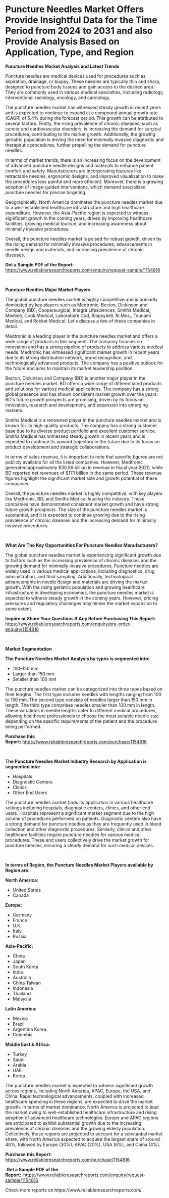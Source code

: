 <p><h1>Puncture Needles Market Offers Provide Insightful Data for the Time Period from 2024 to 2031 and also Provide Analysis Based on Application, Type, and Region</h1></p><p><strong>Puncture Needles Market Analysis and Latest Trends</strong></p>
<p><p>Puncture needles are medical devices used for procedures such as aspiration, drainage, or biopsy. These needles are typically thin and sharp, designed to puncture body tissues and gain access to the desired area. They are commonly used in various medical specialties, including radiology, interventional radiology, oncology, and cardiology.</p><p>The puncture needles market has witnessed steady growth in recent years and is expected to continue to expand at a compound annual growth rate (CAGR) of 5.4% during the forecast period. This growth can be attributed to several factors. Firstly, the rising prevalence of chronic diseases, such as cancer and cardiovascular disorders, is increasing the demand for surgical procedures, contributing to the market growth. Additionally, the growing geriatric population is driving the need for minimally invasive diagnostic and therapeutic procedures, further propelling the demand for puncture needles.</p><p>In terms of market trends, there is an increasing focus on the development of advanced puncture needle designs and materials to enhance patient comfort and safety. Manufacturers are incorporating features like retractable needles, ergonomic designs, and improved visualization to make the procedures less painful and more efficient. Moreover, there is a growing adoption of image-guided interventions, which demand specialized puncture needles for precise targeting.</p><p>Geographically, North America dominates the puncture needles market due to a well-established healthcare infrastructure and high healthcare expenditure. However, the Asia-Pacific region is expected to witness significant growth in the coming years, driven by improving healthcare facilities, growing medical tourism, and increasing awareness about minimally invasive procedures.</p><p>Overall, the puncture needles market is poised for robust growth, driven by the rising demand for minimally invasive procedures, advancements in needle design and materials, and increasing prevalence of chronic diseases.</p></p>
<p><strong>Get a Sample PDF of the Report:&nbsp;</strong> <a href="https://www.reliableresearchreports.com/enquiry/request-sample/1154816">https://www.reliableresearchreports.com/enquiry/request-sample/1154816</a></p>
<p>&nbsp;</p>
<p><strong>Puncture Needles Major Market Players</strong></p>
<p><p>The global puncture needles market is highly competitive and is primarily dominated by key players such as Medtronic, Becton, Dickinson and Company (BD), Coopersurgical, Integra Lifesciences, Smiths Medical, Medline, Cook Medical, Laboratoire Ccd, Biopsybell, Ri.Mos., Tsunami Medical, and Rocket Medical. Let's discuss a few of these companies in detail.</p><p>Medtronic is a leading player in the puncture needles market and offers a wide range of products in this segment. The company focuses on innovation and has a strong pipeline of products to address various medical needs. Medtronic has witnessed significant market growth in recent years due to its strong distribution network, brand recognition, and technologically advanced products. The company has a positive outlook for the future and aims to maintain its market leadership position.</p><p>Becton, Dickinson and Company (BD) is another major player in the puncture needles market. BD offers a wide range of differentiated products and solutions for various medical applications. The company has a strong global presence and has shown consistent market growth over the years. BD's future growth prospects are promising, driven by its focus on innovation, research and development, and expansion into emerging markets.</p><p>Smiths Medical is a renowned player in the puncture needles market and is known for its high-quality products. The company has a strong customer base due to its diverse product portfolio and excellent customer service. Smiths Medical has witnessed steady growth in recent years and is expected to continue its upward trajectory in the future due to its focus on product development and strategic collaborations.</p><p>In terms of sales revenue, it is important to note that specific figures are not publicly available for all the listed companies. However, Medtronic generated approximately $30.56 billion in revenue in fiscal year 2020, while BD reported net revenues of $17.1 billion in the same period. These revenue figures highlight the significant market size and growth potential of these companies.</p><p>Overall, the puncture needles market is highly competitive, with key players like Medtronic, BD, and Smiths Medical leading the industry. These companies have demonstrated consistent market growth and have strong future growth prospects. The size of the puncture needles market is substantial, and it is expected to continue growing due to the rising prevalence of chronic diseases and the increasing demand for minimally invasive procedures.</p></p>
<p>&nbsp;</p>
<p><strong>What Are The Key Opportunities For Puncture Needles Manufacturers?</strong></p>
<p><p>The global puncture needles market is experiencing significant growth due to factors such as the increasing prevalence of chronic diseases and the growing demand for minimally invasive procedures. Puncture needles are widely used in various medical applications, including diagnostics, drug administration, and fluid sampling. Additionally, technological advancements in needle design and materials are driving the market growth. With the rising geriatric population and growing healthcare infrastructure in developing economies, the puncture needles market is expected to witness steady growth in the coming years. However, pricing pressures and regulatory challenges may hinder the market expansion to some extent.</p></p>
<p><strong>Inquire or Share Your Questions If Any Before Purchasing This Report:</strong> <a href="https://www.reliableresearchreports.com/enquiry/pre-order-enquiry/1154816">https://www.reliableresearchreports.com/enquiry/pre-order-enquiry/1154816</a></p>
<p>&nbsp;</p>
<p><strong>Market Segmentation</strong></p>
<p><strong>The Puncture Needles Market Analysis by types is segmented into:</strong></p>
<p><ul><li>100–150 mm</li><li>Larger than 150 mm</li><li>Smaller than 100 mm</li></ul></p>
<p><p>The puncture needles market can be categorized into three types based on their lengths. The first type includes needles with lengths ranging from 100 to 150 mm. The second type consists of needles larger than 150 mm in length. The third type comprises needles smaller than 100 mm in length. These variations in needle lengths cater to different medical procedures, allowing healthcare professionals to choose the most suitable needle size depending on the specific requirements of the patient and the procedure being performed.</p></p>
<p><strong>Purchase this Report:&nbsp;</strong><a href="https://www.reliableresearchreports.com/purchase/1154816">https://www.reliableresearchreports.com/purchase/1154816</a></p>
<p>&nbsp;</p>
<p><strong>The Puncture Needles Market Industry Research by Application is segmented into:</strong></p>
<p><ul><li>Hospitals</li><li>Diagnostic Centers</li><li>Clinics</li><li>Other End Users</li></ul></p>
<p><p>The puncture needles market finds its application in various healthcare settings including hospitals, diagnostic centers, clinics, and other end users. Hospitals represent a significant market segment due to the high volume of procedures performed on patients. Diagnostic centers also have a strong demand for puncture needles as they are frequently used in blood collection and other diagnostic procedures. Similarly, clinics and other healthcare facilities require puncture needles for various medical procedures. These end users collectively drive the market growth for puncture needles, ensuring a steady demand for such medical devices.</p></p>
<p>&nbsp;</p>
<p><strong>In terms of Region, the Puncture Needles Market Players available by Region are:</strong></p>
<p>
    <p> <strong> North America: </strong>
        <ul>
            <li>United States</li>
            <li>Canada</li>
        </ul>
        </p> 
    <p> <strong> Europe: </strong>
        <ul>
            <li>Germany</li>
            <li>France</li>
            <li>U.K.</li>
            <li>Italy</li>
            <li>Russia</li>
        </ul>
        </p> 
    <p> <strong> Asia-Pacific: </strong>
        <ul>
            <li>China</li>
            <li>Japan</li>
            <li>South Korea</li>
            <li>India</li>
            <li>Australia</li>
            <li>China Taiwan</li>
            <li>Indonesia</li>
            <li>Thailand</li>
            <li>Malaysia</li>
        </ul>
        </p> 
    <p> <strong> Latin America: </strong>
        <ul>
            <li>Mexico</li>
            <li>Brazil</li>
            <li>Argentina Korea</li>
            <li>Colombia</li>
        </ul>
        </p> 
    <p> <strong> Middle East & Africa: </strong>
        <ul>
            <li>Turkey</li>
            <li>Saudi</li>
            <li>Arabia</li>
            <li>UAE</li>
            <li>Korea</li>
        </ul>
    </p>
    </p>
<p><p>The puncture needles market is expected to witness significant growth across regions, including North America, APAC, Europe, the USA, and China. Rapid technological advancements, coupled with increased healthcare spending in these regions, are expected to drive the market growth. In terms of market dominance, North America is projected to lead the market owing to well-established healthcare infrastructure and rising adoption of advanced healthcare technologies. Europe and APAC regions are anticipated to exhibit substantial growth due to the increasing prevalence of chronic diseases and the growing elderly population. Collectively, these regions are projected to account for a substantial market share, with North America expected to acquire the largest share of around 40%, followed by Europe (30%), APAC (20%), USA (6%), and China (4%).</p></p>
<p><strong>Purchase this Report: </strong><a href="https://www.reliableresearchreports.com/purchase/1154816">https://www.reliableresearchreports.com/purchase/1154816</a></p>
<p>&nbsp;<strong>Get a Sample PDF of the Report:&nbsp;&nbsp;</strong><a href="https://www.reliableresearchreports.com/enquiry/request-sample/1154816">https://www.reliableresearchreports.com/enquiry/request-sample/1154816</a></p>
<p><strong></strong></p>
<p>Check more reports on https://www.reliableresearchreports.com/</p>